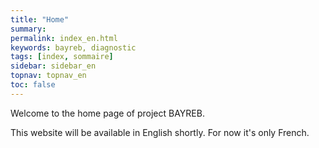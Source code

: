 ```yaml
---
title: "Home"
summary:
permalink: index_en.html
keywords: bayreb, diagnostic
tags: [index, sommaire]
sidebar: sidebar_en
topnav: topnav_en
toc: false
---
```


Welcome to the home page of project BAYREB.

This website will be available in English shortly. For now it's only French.
